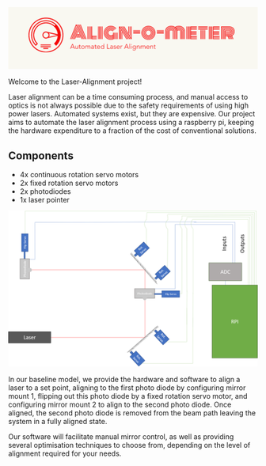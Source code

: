 

![](https://github.com/owanderson/Laser-Alignment/blob/master/Logo.png)


Welcome to the Laser-Alignment project!

Laser alignment can be a time consuming process, and manual access to optics is not always possible due to the safety requirements of using high power lasers. Automated systems exist, but they are expensive. Our project aims to automate the laser alignment process using a raspberry pi, keeping the hardware expenditure to a fraction of the cost of conventional solutions.

## Components
- 4x continuous rotation servo motors
- 2x fixed rotation servo motors
- 2x photodiodes
- 1x laser pointer

![](https://github.com/owanderson/Laser-Alignment/blob/master/DIAGRAM.png)

In our baseline model, we provide the hardware and software to align a laser to a set point, aligning to the first photo diode by configuring mirror mount 1, flipping out this photo diode by a fixed rotation servo motor, and configuring mirror mount 2 to align to the second photo diode. Once aligned, the second photo diode is removed from the beam path leaving the system in a fully aligned state.

Our software will facilitate manual mirror control, as well as providing several optimisation techniques to choose from, depending on the level of alignment required for your needs.
